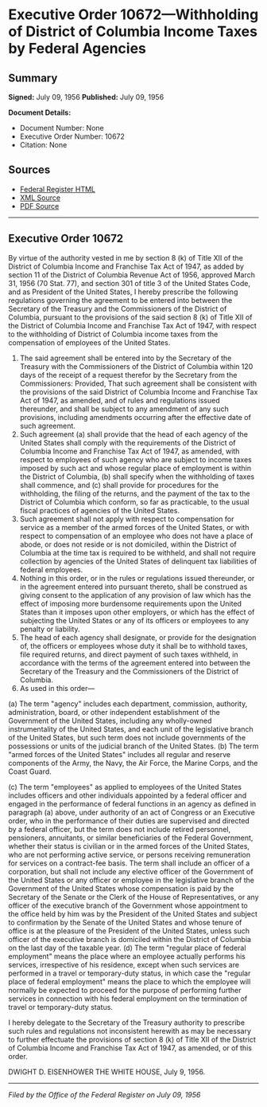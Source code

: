 # Executive Order 10672—Withholding of District of Columbia Income Taxes by Federal Agencies

## Summary

**Signed:** July 09, 1956
**Published:** July 09, 1956

**Document Details:**
- Document Number: None
- Executive Order Number: 10672
- Citation: None

## Sources
- [Federal Register HTML](https://www.presidency.ucsb.edu/documents/executive-order-10672-withholding-district-columbia-income-taxes-federal-agencies)
- [XML Source](None)
- [PDF Source](None)

---

## Executive Order 10672

By virtue of the authority vested in me by section 8 (k) of Title XII of the District of Columbia Income and Franchise Tax Act of 1947, as added by section 11 of the District of Columbia Revenue Act of 1956, approved March 31, 1956 (70 Stat. 77), and section 301 of title 3 of the United States Code, and as President of the United States, I hereby prescribe the following regulations governing the agreement to be entered into between the Secretary of the Treasury and the Commissioners of the District of Columbia, pursuant to the provisions of the said section 8 (k) of Title XII of the District of Columbia Income and Franchise Tax Act of 1947, with respect to the withholding of District of Columbia income taxes from the compensation of employees of the United States.
1. The said agreement shall be entered into by the Secretary of the Treasury with the Commissioners of the District of Columbia within 120 days of the receipt of a request therefor by the Secretary from the Commissioners: Provided, That such agreement shall be consistent with the provisions of the said District of Columbia Income and Franchise Tax Act of 1947, as amended, and of rules and regulations issued thereunder, and shall be subject to any amendment of any such provisions, including amendments occurring after the effective date of such agreement.
2. Such agreement (a) shall provide that the head of each agency of the United States shall comply with the requirements of the District of Columbia Income and Franchise Tax Act of 1947, as amended, with respect to employees of such agency who are subject to income taxes imposed by such act and whose regular place of employment is within the District of Columbia, (b) shall specify when the withholding of taxes shall commence, and (c) shall provide for procedures for the withholding, the filing of the returns, and the payment of the tax to the District of Columbia which conform, so far as practicable, to the usual fiscal practices of agencies of the United States.
3. Such agreement shall not apply with respect to compensation for service as a member of the armed forces of the United States, or with respect to compensation of an employee who does not have a place of abode, or does not reside or is not domiciled, within the District of Columbia at the time tax is required to be withheld, and shall not require collection by agencies of the United States of delinquent tax liabilities of federal employees.
4. Nothing in this order, or in the rules or regulations issued thereunder, or in the agreement entered into pursuant thereto, shall be construed as giving consent to the application of any provision of law which has the effect of imposing more burdensome requirements upon the United States than it imposes upon other employers, or which has the effect of subjecting the United States or any of its officers or employees to any penalty or liability.
5. The head of each agency shall designate, or provide for the designation of, the officers or employees whose duty it shall be to withhold taxes, file required returns, and direct payment of such taxes withheld, in accordance with the terms of the agreement entered into between the Secretary of the Treasury and the Commissioners of the District of Columbia.
6. As used in this order—

(a) The term "agency" includes each department, commission, authority, administration, board, or other independent establishment of the Government of the United States, including any wholly-owned instrumentality of the United States, and each unit of the legislative branch of the United States, but such term does not include governments of the possessions or units of the judicial branch of the United States.
(b) The term "armed forces of the United States" includes all regular and reserve components of the Army, the Navy, the Air Force, the Marine Corps, and the Coast Guard.

(c) The term "employees" as applied to employees of the United States includes officers and other individuals appointed by a federal officer and engaged in the performance of federal functions in an agency as defined in paragraph (a) above, under authority of an act of Congress or an Executive order, who in the performance of their duties are supervised and directed by a federal officer, but the term does not include retired personnel, pensioners, annuitants, or similar beneficiaries of the Federal Government, whether their status is civilian or in the armed forces of the United States, who are not performing active service, or persons receiving remuneration for services on a contract-fee basis. The term shall include an officer of a corporation, but shall not include any elective officer of the Government of the United States or any officer or employee in the legislative branch of the Government of the United States whose compensation is paid by the Secretary of the Senate or the Clerk of the House of Representatives, or any officer of the executive branch of the Government whose appointment to the office held by him was by the President of the United States and subject to confirmation by the Senate of the United States and whose tenure of office is at the pleasure of the President of the United States, unless such officer of the executive branch is domiciled within the District of Columbia on the last day of the taxable year.
(d) The term "regular place of federal employment" means the place where an employee actually performs his services, irrespective of his residence, except when such services are performed in a travel or temporary-duty status, in which case the "regular place of federal employment" means the place to which the employee will normally be expected to proceed for the purpose of performing further services in connection with his federal employment on the termination of travel or temporary-duty status.

I hereby delegate to the Secretary of the Treasury authority to prescribe such rules and regulations not inconsistent herewith as may be necessary to further effectuate the provisions of section 8 (k) of Title XII of the District of Columbia Income and Franchise Tax Act of 1947, as amended, or of this order.

DWIGHT D. EISENHOWER
THE WHITE HOUSE,
July 9, 1956.

---

*Filed by the Office of the Federal Register on July 09, 1956*
